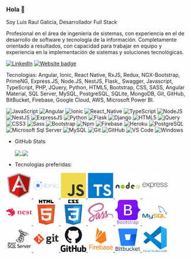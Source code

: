 ### Hola 👋

Soy Luis Raul Galicia, Desarrollador Full Stack

Profesional en el área de ingeniería de sistemas, con experiencia en el de desarrollo de software y tecnología de la información. Completamente orientado a resultados, con capacidad para trabajar en equipo y experiencia en la implementación de sistemas y soluciones tecnológicas.

<a href="https://www.linkedin.com/in/luis-raul-galicia-lugo" target="_blank"><img src="https://img.shields.io/badge/LinkedIn-%230077B5.svg?&style=flat-square&logo=linkedin&logoColor=white" alt="LinkedIn"></a>
<a href="https://luisgaliciadev.web.app/#/home" target="_blank"><img alt="Website badge" src="https://img.shields.io/badge/website-up-brightgreen"></a>

Tecnologias: Angular, Ionic, React Native, RxJS, Redux, NGX-Bootstrap, PrimeNG, Express.JS, Node.JS, NestJS, Flask,, Swagger, Javascript, TypeScript, PHP, JQuery, Python, HTML5, Bootstrap, CSS, SASS, Angular Material, SQL Server, MySQL, PostgreSQL, SQLite, MongoDB, Git, GitHub, BitBucket, Firebase, Google Cloud, AWS, Microsoft Power BI.

![JavaScript](https://img.shields.io/badge/-JavaScript-%23F7DF1C?style=flat-square&logo=javascript&logoColor=000000&labelColor=%23F7DF1C&color=%23FFCE5A)
![Angular](https://img.shields.io/badge/-Angular-%23E44D27?style=flat-square&logo=angular&logoColor=ffffff)
![Ionic](https://img.shields.io/badge/-Ionic-3776AB?style=flat-square&logo=ionic&logoColor=ffffff)
![React_Native](https://img.shields.io/badge/-React_Native-%23000000?style=flat-square&logo=React&logoColor=00D8FD)
![TypeScript](https://img.shields.io/badge/-TypeScript-000000?style=flat&logo=typescript)
![NodeJS](https://img.shields.io/badge/-NodeJS-339933?style=flat-square&logo=Node.js&logoColor=ffffff)
![NestJS](https://img.shields.io/badge/-NestJS-%23E44D27?style=flat-square&logo=nestjs&logoColor=ffffff)
![ExpressJS](https://img.shields.io/badge/Express-JS-yellow)
![Python](http://img.shields.io/badge/-Python-3776AB?style=flat-square&logo=python&logoColor=ffffff)
![Flask](https://img.shields.io/badge/-Flask-222222?style=flat&logo=Flask)
![Django](https://img.shields.io/badge/-Django-339933?style=flat-square&logo=django&logoColor=ffffff)
![HTML5](https://img.shields.io/badge/-HTML5-%23E44D27?style=flat-square&logo=html5&logoColor=ffffff)
![jQuery](https://img.shields.io/badge/-jQuery-222222?style=flat&logo=jQuery&logoColor=0769AD)
![CSS3](https://img.shields.io/badge/-CSS3-%231572B6?style=flat-square&logo=css3)
![Sass](https://img.shields.io/badge/-Sass-%23CC6699?style=flat-square&logo=sass&logoColor=ffffff)
![Bootstrap](https://img.shields.io/badge/-Bootstrap-563D7C?style=flat-square&logo=Bootstrap)
![Npm](https://img.shields.io/badge/-npm-CB3837?style=flat-square&logo=npm)
![Firebase](https://img.shields.io/badge/-Firebase-FFCA28?style=flat-square&logo=firebase&logoColor=ffffff)
![Heroku](https://img.shields.io/badge/-Heroku-%23F05032?style=flat-square&logo=heroku&logoColor=%23ffffff)
![PostgreSQL](https://img.shields.io/badge/-PostgreSQL-000000?style=flat&logo=postgresql)
![Microsoft Sql Server](https://img.shields.io/badge/-Sql%20Server-CC2927?style=flat-square&logo=microsoft-sql-server&logoColor=ffffff)
![MySQL](https://img.shields.io/badge/-MySQL-00618A?style=flat-square&logo=mysql&logoColor=ffffff)
![Git](https://img.shields.io/badge/-Git-%23F05032?style=flat-square&logo=git&logoColor=%23ffffff)
![GitHub](https://img.shields.io/badge/-GitHub-181717?style=flat-square&logo=github)
![VS Code](http://img.shields.io/badge/-VS%20Code-007ACC?style=flat-square&logo=visual-studio-code&logoColor=ffffff)
![Windows](http://img.shields.io/badge/-Windows-0078D6?style=flat-square&logo=windows&logoColor=ffffff)


- GitHub Stats
  
  <a href="https://github-readme-stats.vercel.app/api?username=luisgaliciadev&theme=tokyonight&show_icons=true">
    <img align="center" src="https://github-readme-stats.vercel.app/api?username=luisgaliciadev&theme=tokyonight&show_icons=true" />
  </a> 
  
  <a href="https://github-readme-stats.vercel.app/api/top-langs/?username=luisgaliciadev&layout=compact&hide=php&theme=tokyonight&show_icons=true">
    <img align="center" src="https://github-readme-stats.vercel.app/api/top-langs/?username=luisgaliciadev&hide=php&layout=compact&theme=tokyonight&show_icons=true" />
  </a
  
<!--   <a href="https://github-readme-stats.vercel.app/api/top-langs/?username=luisgaliciadev&hide=php&langs_count=8&theme=tokyonight&show_icons=true">
    <img align="center" src="https://github-readme-stats.vercel.app/api/top-langs/?username=luisgaliciadev&hide=php&langs_count=8&theme=tokyonight&show_icons=true" />
  </a> -->
 
 - Tecnologías preferidas:
  <a href="https://github.com/devicons/devicon">
    <img src="https://github.com/devicons/devicon/blob/master/icons/angularjs/angularjs-original.svg" alt="Devicon Logo" height="70" />
  </a>
  <a href="https://github.com/devicons/devicon">
    <img src="https://github.com/devicons/devicon/blob/master/icons/ionic/ionic-original-wordmark.svg" alt="Devicon Logo" height="70" />
  </a>
  </a>
  <a href="https://github.com/devicons/devicon">
    <img src="https://github.com/devicons/devicon/blob/master/icons/javascript/javascript-original.svg" alt="Devicon Logo" height="70" />
  </a>
  <a href="https://github.com/devicons/devicon">
    <img src="https://github.com/devicons/devicon/blob/master/icons/typescript/typescript-original.svg" alt="Devicon Logo" height="70" />
  </a>
  <a href="https://github.com/devicons/devicon">
    <img src="https://github.com/devicons/devicon/blob/master/icons/nodejs/nodejs-original-wordmark.svg" alt="Devicon Logo" height="70" />
  </a>
  <a href="https://github.com/devicons/devicon">
    <img src="https://github.com/devicons/devicon/blob/master/icons/express/express-original-wordmark.svg" alt="Devicon Logo" height="70" />
  </a>
  <a href="https://github.com/devicons/devicon">
    <img src="https://github.com/devicons/devicon/blob/master/icons/nestjs/nestjs-plain-wordmark.svg" alt="Devicon Logo" height="70" />
  </a>
  <a href="https://github.com/devicons/devicon">
    <img src="https://github.com/devicons/devicon/blob/master/icons/html5/html5-original-wordmark.svg" alt="Devicon Logo" height="70" />
  </a>
  <a href="https://github.com/devicons/devicon">
    <img src="https://github.com/devicons/devicon/blob/master/icons/css3/css3-original-wordmark.svg" alt="Devicon Logo" height="70" />
  </a>
  <a href="https://github.com/devicons/devicon">
    <img src="https://github.com/devicons/devicon/blob/master/icons/sass/sass-original.svg" alt="Devicon Logo" height="70" />
  </a>
  <a href="https://github.com/devicons/devicon">
    <img src="https://github.com/devicons/devicon/blob/master/icons/bootstrap/bootstrap-original-wordmark.svg" alt="Devicon Logo" height="70" />
  </a>
<!--   <a href="https://github.com/devicons/devicon">
    <img src="https://github.com/devicons/devicon/blob/master/icons/mongodb/mongodb-original-wordmark.svg" alt="Devicon Logo" height="70" />
  </a> -->
  <a href="https://github.com/devicons/devicon">
    <img src="https://github.com/devicons/devicon/blob/master/icons/mysql/mysql-original-wordmark.svg" alt="Devicon Logo" height="70" />
  </a>
  <a href="https://github.com/devicons/devicon">
    <img src="https://github.com/devicons/devicon/blob/master/icons/microsoftsqlserver/microsoftsqlserver-plain-wordmark.svg" alt="Devicon Logo" height="70" />
  </a>
  <a href="https://github.com/devicons/devicon">
    <img src="https://github.com/devicons/devicon/blob/master/icons/git/git-original-wordmark.svg" alt="Devicon Logo" height="70" />
  </a>
  <a href="https://github.com/devicons/devicon">
    <img src="https://github.com/devicons/devicon/blob/master/icons/github/github-original-wordmark.svg" alt="Devicon Logo" height="70" />
  </a>
  <a href="https://github.com/devicons/devicon">
    <img src="https://github.com/devicons/devicon/blob/master/icons/firebase/firebase-plain-wordmark.svg" alt="Devicon Logo" height="70" />
  </a>
<!--   <a href="https://github.com/devicons/devicon">
    <img src="https://github.com/devicons/devicon/blob/master/icons/googlecloud/googlecloud-original-wordmark.svg" alt="Devicon Logo" height="70" />
  </a> -->
  <a href="https://github.com/devicons/devicon">
    <img src="https://github.com/devicons/devicon/blob/master/icons/bitbucket/bitbucket-original-wordmark.svg" alt="Devicon Logo" height="70" />
  </a>
  <a href="https://github.com/devicons/devicon">
    <img src="https://github.com/devicons/devicon/blob/master/icons/vscode/vscode-original-wordmark.svg" alt="Devicon Logo" height="70" />
  </a>
  
  
<!--
**luisgaliciadev/luisgaliciadev** is a ✨ _special_ ✨ repository because its `README.md` (this file) appears on your GitHub profile.

Here are some ideas to get you started:

- 🔭 I’m currently working on ...
- 🌱 I’m currently learning ...
- 👯 I’m looking to collaborate on ...
- 🤔 I’m looking for help with ...
- 💬 Ask me about ...
- 📫 How to reach me: ...
- 😄 Pronouns: ...
- ⚡ Fun fact: ...
-->
